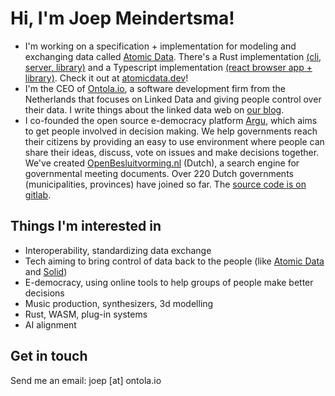 # Hi, I'm Joep Meindertsma!

- I'm working on a specification + implementation for modeling and exchanging data called [Atomic Data](https://docs.atomicdata.dev). There's a Rust implementation [(cli, server, library)](https://github.com/joepio/atomic) and a Typescript implementation [(react browser app + library)](https://github.com/joepio/atomic-data-browser). Check it out at [atomicdata.dev](https://atomicdata.dev/)!
- I'm the CEO of [Ontola.io](https://ontola.io), a software development firm from the Netherlands that focuses on Linked Data and giving people control over their data. I write things about the linked data web on [our blog](https://ontola.io/blog).
- I co-founded the open source e-democracy platform [Argu](https://argu.co), which aims to get people involved in decision making. We help governments reach their citizens by providing an easy to use environment where people can share their ideas, discuss, vote on issues and make decisions together. We've created [OpenBesluitvorming.nl](openbesluitvorming.nl/) (Dutch), a search engine for governmental meeting documents. Over 220 Dutch governments (municipalities, provinces) have joined so far. The [source code is on gitlab](https://gitlab.com/ontola/argu/).

## Things I'm interested in

- Interoperability, standardizing data exchange
- Tech aiming to bring control of data back to the people (like [Atomic Data](https://atomicdata.dev/) and [Solid](https://solidproject.org/))
- E-democracy, using online tools to help groups of people make better decisions
- Music production, synthesizers, 3d modelling
- Rust, WASM, plug-in systems
- AI alignment

## Get in touch

Send me an email: joep [at] ontola.io 
